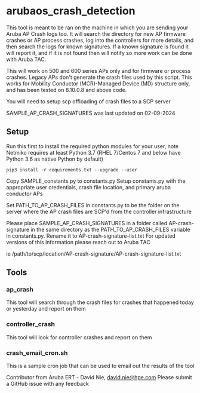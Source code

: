 # arubaos_crash_detection

This tool is meant to be ran on the machine in which you are sending your Aruba AP Crash logs too.  It will search the directory for new AP firmware crashes or AP process crashes, log into the controllers for more details, and then search the logs for known signatures.  If a known signature is found it will report it, and if it is not found then will notify so more work can be done with Aruba TAC.

This will work on 500 and 600 series APs only and for firmware or process crashes.  Legacy APs don't generate the crash files used by this script.  This works for Mobility Conductor (MCR)-Managed Device (MD) structure only, and has been tested on 8.10.0.8 and above code.

You will need to setup scp offloading of crash files to a SCP server

SAMPLE_AP_CRASH_SIGNATURES was last updated on 02-09-2024

## Setup

Run this first to install the required python modules for your user, note Netmiko requires at least Python 3.7 (RHEL 7/Centos 7 and below have Python 3.6 as native Python by default)

`pip3 install -r requirements.txt --upgrade --user`

Copy SAMPLE_constants.py to constants.py
Setup constants.py with the appropriate user credentials, crash file location, and primary aruba conductor APs

Set PATH_TO_AP_CRASH_FILES in constants.py to be the folder on the server where the AP crash files are SCP'd from the controller infrastructure

Please place SAMPLE_AP_CRASH_SIGNATURES in a folder called AP-crash-signature in the same directory as the PATH_TO_AP_CRASH_FILES variable in constants.py.  Rename it to AP-crash-signature-list.txt  For updated versions of this information please reach out to Aruba TAC

ie /path/to/scp/location/AP-crash-signature/AP-crash-signature-list.txt

## Tools
### ap_crash
This tool will search through the crash files for crashes that happened today or yesterday and report on them

### controller_crash
This tool will look for controller crashes and report on them

### crash_email_cron.sh
This is a sample cron job that can be used to email out the results of the tool


Contributor from Aruba ERT - David Nie, david.nie@hpe.com
Please submit a GitHub issue with any feedback